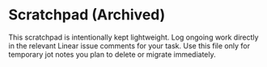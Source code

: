 # Scratchpad (Archived)

This scratchpad is intentionally kept lightweight. Log ongoing work directly in the relevant Linear issue comments for your task. Use this file only for temporary jot notes you plan to delete or migrate immediately.
